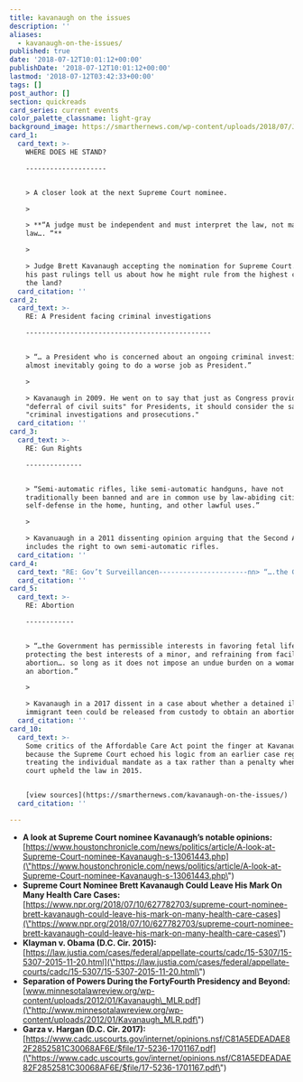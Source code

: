 ```yaml
---
title: kavanaugh on the issues
description: ''
aliases:
  - kavanaugh-on-the-issues/
published: true
date: '2018-07-12T10:01:12+00:00'
publishDate: '2018-07-12T10:01:12+00:00'
lastmod: '2018-07-12T03:42:33+00:00'
tags: []
post_author: []
section: quickreads
card_series: current events
color_palette_classname: light-gray
background_image: https://smarthernews.com/wp-content/uploads/2018/07/Judge_Brett_Kavanaugh.jpg
card_1:
  card_text: >-
    WHERE DOES HE STAND?

    --------------------


    > A closer look at the next Supreme Court nominee.

    > 

    > **“A judge must be independent and must interpret the law, not make the
    law…. “**

    > 

    > Judge Brett Kavanaugh accepting the nomination for Supreme Court. What do
    his past rulings tell us about how he might rule from the highest court in
    the land?
  card_citation: ''
card_2:
  card_text: >-
    RE: A President facing criminal investigations

    ----------------------------------------------


    > “… a President who is concerned about an ongoing criminal investigation is
    almost inevitably going to do a worse job as President.”

    > 

    > Kavanaugh in 2009. He went on to say that just as Congress provides a
    "deferral of civil suits" for Presidents, it should consider the same for
    "criminal investigations and prosecutions."
  card_citation: ''
card_3:
  card_text: >-
    RE: Gun Rights

    --------------


    > “Semi-automatic rifles, like semi-automatic handguns, have not
    traditionally been banned and are in common use by law-abiding citizens for
    self-defense in the home, hunting, and other lawful uses.”

    > 

    > Kavanuaugh in a 2011 dissenting opinion arguing that the Second Amendment
    includes the right to own semi-automatic rifles.
  card_citation: ''
card_4:
  card_text: "RE: Gov’t Surveillancen----------------------nn> “….the Governmentax19s metadata collection program is entirely consistent with the Fourth Amendment.”n> n> Kavanaugh in a 2015 ruling on the National Security Agencyax19s collection of phone records. He went on to say that the "Governmentax19s program for bulk collection of 2 telephony metadata serves a critically important special need ax13 preventing terrorist attacks on the United States.""
  card_citation: ''
card_5:
  card_text: >-
    RE: Abortion

    ------------


    > “…the Government has permissible interests in favoring fetal life,
    protecting the best interests of a minor, and refraining from facilitating
    abortion…. so long as it does not impose an undue burden on a woman seeking
    an abortion.”

    > 

    > Kavanaugh in a 2017 dissent in a case about whether a detained illegal
    immigrant teen could be released from custody to obtain an abortion.
  card_citation: ''
card_10:
  card_text: >-
    Some critics of the Affordable Care Act point the finger at Kavanaugh
    because the Supreme Court echoed his logic from an earlier case regarding
    treating the individual mandate as a tax rather than a penalty when the high
    court upheld the law in 2015.


    [view sources](https://smarthernews.com/kavanaugh-on-the-issues/)
  card_citation: ''

---
```

*   **A look at Supreme Court nominee Kavanaugh’s notable opinions:** [https://www.houstonchronicle.com/news/politics/article/A-look-at-Supreme-Court-nominee-Kavanaugh-s-13061443.php](\"https://www.houstonchronicle.com/news/politics/article/A-look-at-Supreme-Court-nominee-Kavanaugh-s-13061443.php\")
*   **Supreme Court Nominee Brett Kavanaugh Could Leave His Mark On Many Health Care Cases:** [https://www.npr.org/2018/07/10/627782703/supreme-court-nominee-brett-kavanaugh-could-leave-his-mark-on-many-health-care-cases](\"https://www.npr.org/2018/07/10/627782703/supreme-court-nominee-brett-kavanaugh-could-leave-his-mark-on-many-health-care-cases\")
*   **Klayman v. Obama (D.C. Cir. 2015):** [https://law.justia.com/cases/federal/appellate-courts/cadc/15-5307/15-5307-2015-11-20.html](\"https://law.justia.com/cases/federal/appellate-courts/cadc/15-5307/15-5307-2015-11-20.html\")
*   **Separation of Powers During the FortyFourth Presidency and Beyond:** [www.minnesotalawreview.org/wp-content/uploads/2012/01/Kavanaugh\_MLR.pdf](\"http://www.minnesotalawreview.org/wp-content/uploads/2012/01/Kavanaugh_MLR.pdf\")
*   **Garza v. Hargan (D.C. Cir. 2017):** [https://www.cadc.uscourts.gov/internet/opinions.nsf/C81A5EDEADAE82F2852581C30068AF6E/$file/17-5236-1701167.pdf](\"https://www.cadc.uscourts.gov/internet/opinions.nsf/C81A5EDEADAE82F2852581C30068AF6E/$file/17-5236-1701167.pdf\")